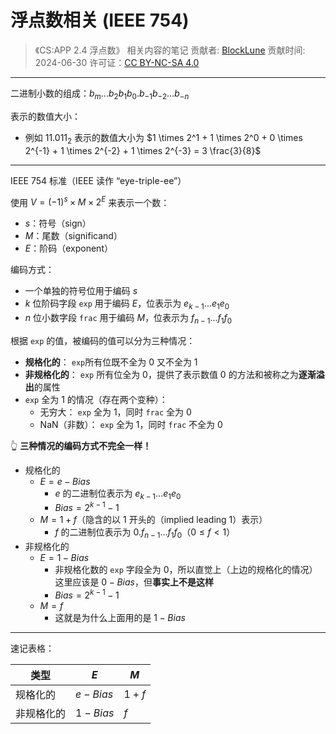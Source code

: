 # 浮点数相关 (IEEE 754)

> 《CS:APP 2.4 浮点数》 相关内容的笔记
> 贡献者: [BlockLune](https://github.com/BlockLune)
> 贡献时间: 2024-06-30
> 许可证：[CC BY-NC-SA 4.0](https://creativecommons.org/licenses/by-nc-sa/4.0/)

---

二进制小数的组成：$b_m...b_2b_1b_0.b_{-1}b_{-2}...b_{-n}$

表示的数值大小：

- 例如 $11.011_2$ 表示的数值大小为 $1 \times 2^1 + 1 \times 2^0 + 0 \times 2^{-1} + 1 \times 2^{-2} + 1 \times 2^{-3} = 3 \frac{3}{8}$

---

IEEE 754 标准（IEEE 读作 “eye-triple-ee”）

使用 $V=(-1)^s\times M\times2^E$ 来表示一个数：

- $s$：符号（sign）
- $M$：尾数（significand）
- $E$：阶码（exponent）

编码方式：

- 一个单独的符号位用于编码 $s$
- $k$ 位阶码字段 `exp` 用于编码 $E$，位表示为 $e_{k-1}...e_1e_0$
- $n$ 位小数字段 `frac` 用于编码 $M$，位表示为 $f_{n-1}...f_1f_0$

根据 `exp` 的值，被编码的值可以分为三种情况：

- **规格化的**： `exp`所有位既不全为 0 又不全为 1
- **非规格化的**： `exp` 所有位全为 0，提供了表示数值 0 的方法和被称之为**逐渐溢出**的属性
- `exp` 全为 1 的情况（存在两个变种）：
  - 无穷大： `exp` 全为 1，同时 `frac` 全为 0
  - NaN（非数）： `exp` 全为 1，同时 `frac` 不全为 0

👆 **三种情况的编码方式不完全一样！**

- 规格化的
  - $E=e-Bias$
    - $e$ 的二进制位表示为 $e_{k-1}...e_1e_0$
    - $Bias=2^{k-1}-1$
  - $M=1+f$（隐含的以 1 开头的（implied leading 1）表示）
    - $f$ 的二进制位表示为 $0.f_{n-1}...f_1f_0$（$0\leq f \lt 1$）
- 非规格化的
  - $E=1-Bias$
    - 非规格化数的 `exp` 字段全为 0，所以直觉上（上边的规格化的情况）这里应该是 $0 - Bias$，但**事实上不是这样**
    - $Bias=2^{k-1}-1$
  - $M = f$
    - 这就是为什么上面用的是 $1-Bias$

---

速记表格：

| 类型       | $E$      | $M$   |
| ---------- | -------- | ----- |
| 规格化的   | $e-Bias$ | $1+f$ |
| 非规格化的 | $1-Bias$ | $f$   |
